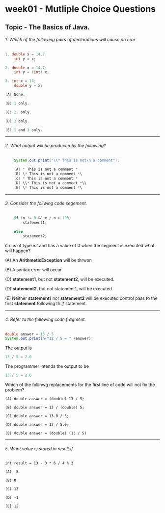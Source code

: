 # week01 - Mutliple Choice Questions
## Topic - The Basics of Java.

###### 1. Which of the following pairs of declarations will cause an eror

~~~Java
1. double x = 14.7;
    int y = x;

2. double x = 14.7;
    int y = (int) x;

3. int x = 14;
    double y = x;

(A) None.

(B) 1 only. 

(C) 2. only. 

(D) 3 only. 

(E) 1 and 3 only.
~~~
----
###### 2. What output will be produced by the following?

~~~Java
    System.out.print("\\* This is not\n a comment");
    
    (A) * This is not a comment *
    (B) \* This is not a comment *\
    (c) * This is not a comment *
    (D) \\* This is not a comment *\\
    (E) \* This is not a comment *\
~~~

---
###### 3. Consider the follwing code segement.

~~~Java
    if (n != 0 && x / n > 100)
        statement1;
        
    else
        statement2;
~~~
if _n_ is of  type _int_ and has a value of 0 when the segment is executed what will happen?


(A) An __ArithmeticException__ will be thrwon

(B) A syntax error will occur.

(C) **statement1**, but not **statement2**, will be executed.


(D) **statement2**, but not statement1, will be executed.

(E) Neither **statement1** nor **statement2** will be executed control pass to the first **statement** following th _if_ statement.

--------
###### 4. Refer to the following code fragment.

~~~Java
double answer = 13 / 5
System.out.println("12 / 5 = " +answer);
~~~

The output is 

~~~Java 
13 / 5 = 2.0 
~~~

The programmer intends the output to be

~~~Java
13 / 5 = 2.6

~~~

Which of the follinwg replacements for the first line of code will not fix the problem?

~~~
(A) double answer = (double) 13 / 5;

(B) double answer = 13 / (double) 5;

(C) double answer = 13.0 / 5;

(D) double answer = 13 / 5.0;

(E) double answer = (double) (13 / 5)
~~~

___

###### 5. What value is stored in _result_ if 

~~~
int result = 13 - 3 * 6 / 4 % 3

(A) -5

(B) 0

(C) 13

(D) -1

(E) 12
~~~



